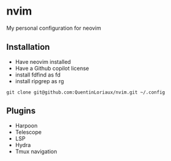 # nvim
My personal configuration for neovim

## Installation

- Have neovim installed
- Have a Github copilot license
- install fdfind as fd
- install ripgrep as rg

```
git clone git@github.com:QuentinLoriaux/nvim.git ~/.config
```

## Plugins

- Harpoon
- Telescope
- LSP
- Hydra
- Tmux navigation
